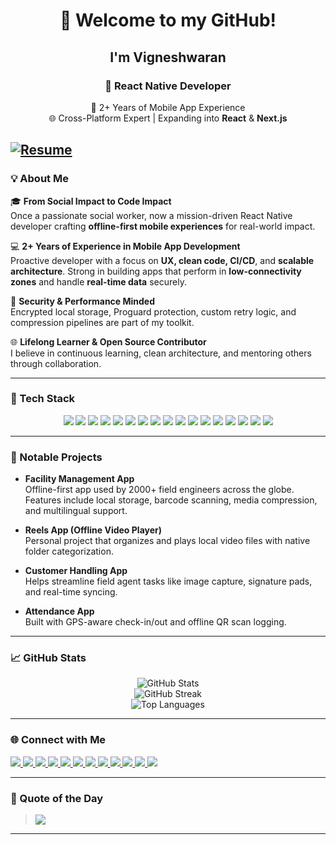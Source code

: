 <div align="center">

# 👋 Welcome to my GitHub!

## I'm **Vigneshwaran**

### 🚀 React Native Developer  
🧠 2+ Years of Mobile App Experience  
🌐 Cross-Platform Expert | Expanding into **React** & **Next.js**

</div>

[![Resume](https://img.shields.io/badge/Download%20Resume-PDF-blue?style=for-the-badge&logo=adobeacrobatreader&logoColor=white)]((https://github.com/Bv2124/Bv2124/blob/main/VIGNESHWARAN_Resume.pdf))
---

### 💡 About Me

🎓 **From Social Impact to Code Impact**  
Once a passionate social worker, now a mission-driven React Native developer crafting **offline-first mobile experiences** for real-world impact.

💻 **2+ Years of Experience in Mobile App Development**  
Proactive developer with a focus on **UX, clean code, CI/CD**, and **scalable architecture**. Strong in building apps that perform in **low-connectivity zones** and handle **real-time data** securely.

🔐 **Security & Performance Minded**  
Encrypted local storage, Proguard protection, custom retry logic, and compression pipelines are part of my toolkit.

🌐 **Lifelong Learner & Open Source Contributor**  
I believe in continuous learning, clean architecture, and mentoring others through collaboration.

---

### 🔧 Tech Stack

<div align="center">

  <img src="https://img.shields.io/badge/React_Native-20232a?style=for-the-badge&logo=react&logoColor=61DAFB" />
  <img src="https://img.shields.io/badge/React-20232a?style=for-the-badge&logo=react&logoColor=61DAFB" />
  <img src="https://img.shields.io/badge/JavaScript-F7DF1E?style=for-the-badge&logo=javascript&logoColor=black" />
  <img src="https://img.shields.io/badge/TypeScript-3178C6?style=for-the-badge&logo=typescript&logoColor=white" />
  <img src="https://img.shields.io/badge/Redux_Toolkit-764ABC?style=for-the-badge&logo=redux&logoColor=white" />
  <img src="https://img.shields.io/badge/Context_API-000000?style=for-the-badge&logo=react&logoColor=white" />
  <img src="https://img.shields.io/badge/Firebase-FFCA28?style=for-the-badge&logo=firebase&logoColor=black" />
  <img src="https://img.shields.io/badge/SQLite-003B57?style=for-the-badge&logo=sqlite&logoColor=white" />
  <img src="https://img.shields.io/badge/AsyncStorage-20232A?style=for-the-badge" />
  <img src="https://img.shields.io/badge/CryptoJS-blue?style=for-the-badge" />
  <img src="https://img.shields.io/badge/TailwindCSS-38B2AC?style=for-the-badge&logo=tailwind-css&logoColor=white" />
  <img src="https://img.shields.io/badge/Git-F05032?style=for-the-badge&logo=git&logoColor=white" />
  <img src="https://img.shields.io/badge/GitHub-181717?style=for-the-badge&logo=github&logoColor=white" />
  <img src="https://img.shields.io/badge/Postman-FF6C37?style=for-the-badge&logo=postman&logoColor=white" />
  <img src="https://img.shields.io/badge/Android_Studio-3DDC84?style=for-the-badge&logo=android-studio&logoColor=white" />
  <img src="https://img.shields.io/badge/Xcode-1575F9?style=for-the-badge&logo=xcode&logoColor=white" />
  <img src="https://img.shields.io/badge/Figma-F24E1E?style=for-the-badge&logo=figma&logoColor=white" />
</div>


---

### 📱 Notable Projects

- **Facility Management App**  
  Offline-first app used by 2000+ field engineers across the globe. Features include local storage, barcode scanning, media compression, and multilingual support.

- **Reels App (Offline Video Player)**  
  Personal project that organizes and plays local video files with native folder categorization.

- **Customer Handling App**  
  Helps streamline field agent tasks like image capture, signature pads, and real-time syncing.

- **Attendance App**  
  Built with GPS-aware check-in/out and offline QR scan logging.

---

### 📈 GitHub Stats

<p align="center">
  <img src="https://github-readme-stats.vercel.app/api?username=Bv2124&theme=react&show_icons=true&hide_border=false" alt="GitHub Stats" />
  <br/>
  <img src="https://github-readme-streak-stats.herokuapp.com/?user=Bv2124&theme=react&hide_border=false" alt="GitHub Streak" />
  <br/>
  <img src="https://github-readme-stats.vercel.app/api/top-langs/?username=Bv2124&layout=compact&theme=react&hide_border=false" alt="Top Languages" />
</p>

---

### 🌐 Connect with Me

<a href="https://www.linkedin.com/in/vignesh-waran-18599a2b2" target="_blank">
  <img src="https://img.shields.io/badge/LinkedIn-0077B5?style=for-the-badge&logo=linkedin&logoColor=white" />
</a>
<a href="https://github.com/Bv2124" target="_blank">
  <img src="https://img.shields.io/badge/GitHub-181717?style=for-the-badge&logo=github&logoColor=white" />
</a>
<a href="https://instagram.com/cedric_lio_ping" target="_blank">
  <img src="https://img.shields.io/badge/Instagram-E4405F?style=for-the-badge&logo=instagram&logoColor=white" />
</a>
<a href="https://stackoverflow.com/users/20723809" target="_blank">
  <img src="https://img.shields.io/badge/StackOverflow-FE7A16?style=for-the-badge&logo=stack-overflow&logoColor=white" />
</a>
<a href="https://medium.com/@Cedric" target="_blank">
  <img src="https://img.shields.io/badge/Medium-12100E?style=for-the-badge&logo=medium&logoColor=white" />
</a>
<a href="https://x.com/Dr_nk_rd" target="_blank">
  <img src="https://img.shields.io/badge/X-000000?style=for-the-badge&logo=x&logoColor=white" />
</a>
<a href="https://www.behance.net/vigneshwaran" target="_blank">
  <img src="https://img.shields.io/badge/Behance-1769ff?style=for-the-badge&logo=behance&logoColor=white" />
</a>
<a href="https://discord.gg/pC79kjvP" target="_blank">
  <img src="https://img.shields.io/badge/Discord-7289DA?style=for-the-badge&logo=discord&logoColor=white" />
</a>
<a href="https://pinterest.com/vigneshwara1355" target="_blank">
  <img src="https://img.shields.io/badge/Pinterest-E60023?style=for-the-badge&logo=pinterest&logoColor=white" />
</a>
<a href="https://quora.com/profile/Vignesh-Waran" target="_blank">
  <img src="https://img.shields.io/badge/Quora-B92B27?style=for-the-badge&logo=quora&logoColor=white" />
</a>
<a href="https://reddit.com/user/vigneshwaran2124" target="_blank">
  <img src="https://img.shields.io/badge/Reddit-FF4500?style=for-the-badge&logo=reddit&logoColor=white" />
</a>
<a href="https://codepen.io/Vicky2124" target="_blank">
  <img src="https://img.shields.io/badge/Codepen-000000?style=for-the-badge&logo=codepen&logoColor=white" />
</a>

</div>


---

### 📜 Quote of the Day

> ![](https://quotes-github-readme.vercel.app/api?type=horizontal&theme=radical)

---

<!-- Inspired by GPRM & crafted with ❤️ by Vigneshwaran -->
